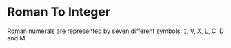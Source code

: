 # Roman To Integer

Roman numerals are represented by seven different symbols: ```I```, V, X, L, C, D and M.

